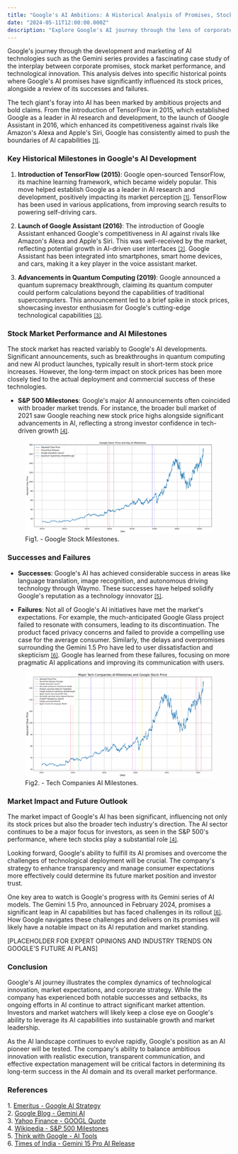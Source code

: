```yaml
---
title: "Google's AI Ambitions: A Historical Analysis of Promises, Stock Performance, and Market Impact"
date: "2024-05-11T12:00:00.000Z"
description: "Explore Google's AI journey through the lens of corporate promises, stock market performance, and technological innovation, uncovering key milestones, successes, failures, and future outlook."
---
```


Google's journey through the development and marketing of AI technologies such as the Gemini series
provides a fascinating case study of the interplay between corporate promises, stock market
performance, and technological innovation. This analysis delves into specific historical points
where Google's AI promises have significantly influenced its stock prices, alongside a review of
its successes and failures.

The tech giant's foray into AI has been marked by ambitious projects and bold claims. From the
introduction of TensorFlow in 2015, which established Google as a leader in AI research and
development, to the launch of Google Assistant in 2016, which enhanced its competitiveness against
rivals like Amazon's Alexa and Apple's Siri, Google has consistently aimed to push the boundaries
of AI capabilities <small><a href="#ref1">[1]</a></small>.

### Key Historical Milestones in Google's AI Development

1. **Introduction of TensorFlow (2015)**: Google open-sourced TensorFlow, its machine learning
   framework, which became widely popular. This move helped establish Google as a leader in AI
   research and development, positively impacting its market perception <small><a href="#ref1">[1]</a></small>. TensorFlow has been used
   in various applications, from improving search results to powering self-driving cars.

2. **Launch of Google Assistant (2016)**: The introduction of Google Assistant enhanced Google's
   competitiveness in AI against rivals like Amazon's Alexa and Apple's Siri. This was well-received
   by the market, reflecting potential growth in AI-driven user interfaces <small><a href="#ref2">[2]</a></small>. Google Assistant has
   been integrated into smartphones, smart home devices, and cars, making it a key player in the voice
   assistant market.

3. **Advancements in Quantum Computing (2019)**: Google announced a quantum supremacy breakthrough,
   claiming its quantum computer could perform calculations beyond the capabilities of traditional
   supercomputers. This announcement led to a brief spike in stock prices, showcasing investor
   enthusiasm for Google's cutting-edge technological capabilities <small><a href="#ref3">[3]</a></small>.

### Stock Market Performance and AI Milestones

The stock market has reacted variably to Google's AI developments. Significant announcements, such
as breakthroughs in quantum computing and new AI product launches, typically result in short-term
stock price increases. However, the long-term impact on stock prices has been more closely tied to
the actual deployment and commercial success of these technologies.

- **S&P 500 Milestones**: Google's major AI announcements often coincided with broader market
  trends. For instance, the broader bull market of 2021 saw Google reaching new stock price highs
  alongside significant advancements in AI, reflecting a strong investor confidence in tech-driven
  growth <small><a href="#ref4">[4]</a></small>.

<figure>
  <img src="google_stock_milestones.png" alt="Google Stock Milestones">
  <figcaption>
    Fig1. - Google Stock Milestones.
  </figcaption>
</figure>

### Successes and Failures

- **Successes**: Google's AI has achieved considerable success in areas like language translation,
  image recognition, and autonomous driving technology through Waymo. These successes have helped
  solidify Google's reputation as a technology innovator <small><a href="#ref5">[5]</a></small>.

- **Failures**: Not all of Google's AI initiatives have met the market's expectations. For example,
  the much-anticipated Google Glass project failed to resonate with consumers, leading to its
  discontinuation. The product faced privacy concerns and failed to provide a compelling use case for
  the average consumer. Similarly, the delays and overpromises surrounding the Gemini 1.5 Pro have
  led to user dissatisfaction and skepticism <small><a href="#ref6">[6]</a></small>. Google has learned from these failures, focusing on
  more pragmatic AI applications and improving its communication with users.

<figure>
  <img src="tech_companies_ai_milestones.png" alt="Tech Companies AI Milestones">
  <figcaption>Fig2. - Tech Companies AI Milestones.</figcaption>
</figure>

### Market Impact and Future Outlook

The market impact of Google's AI has been significant, influencing not only its stock prices but also the broader tech industry's direction. The AI sector continues to be a major focus for investors, as seen in the S&P 500's performance, where tech stocks play a substantial role <small><a href="#ref4">[4]</a></small>.

Looking forward, Google's ability to fulfill its AI promises and overcome the challenges of technological deployment will be crucial. The company's strategy to enhance transparency and manage consumer expectations more effectively could determine its future market position and investor trust.

One key area to watch is Google's progress with its Gemini series of AI models. The Gemini 1.5 Pro,
announced in February 2024, promises a significant leap in AI capabilities but has faced challenges
in its rollout <small><a href="#ref6">[6]</a></small>. How Google navigates these challenges and delivers on its promises will likely
have a notable impact on its AI reputation and market standing.

[PLACEHOLDER FOR EXPERT OPINIONS AND INDUSTRY TRENDS ON GOOGLE'S FUTURE AI PLANS]

### Conclusion

Google's AI journey illustrates the complex dynamics of technological innovation, market expectations, and corporate strategy. While the company has experienced both notable successes and setbacks, its ongoing efforts in AI continue to attract significant market attention. Investors and market watchers will likely keep a close eye on Google's ability to leverage its AI capabilities into sustainable growth and market leadership.

As the AI landscape continues to evolve rapidly, Google's position as an AI pioneer will be tested. The company's ability to balance ambitious innovation with realistic execution, transparent communication, and effective expectation management will be critical factors in determining its long-term success in the AI domain and its overall market performance.

### References

<a id="ref1"></a>1. [Emeritus - Google AI Strategy](https://emeritus.org/blog/ai-strategy-google/)  
<a id="ref2"></a>2. [Google Blog - Gemini AI](https://blog.google/products/google-one/google-one-gemini-ai-gmail-docs-sheets/)  
<a id="ref3"></a>3. [Yahoo Finance - GOOGL Quote](https://finance.yahoo.com/quote/GOOGL/)  
<a id="ref4"></a>4. [Wikipedia - S&P 500 Milestones](https://en.wikipedia.org/wiki/Closing_milestones_of_the_S%26P_500)  
<a id="ref5"></a>5. [Think with Google - AI Tools](https://www.thinkwithgoogle.com/intl/en-emea/marketing-strategies/automation/using-google-ai-tools/)  
<a id="ref6"></a>6. [Times of India - Gemini 15 Pro AI Release](https://timesofindia.indiatimes.com/gadgets-news/google-releases-gemini-15-pro-ai-model-heres-what-company-ceo-sundar-pichai-has-to-say/articleshow/107732867.cms)  
